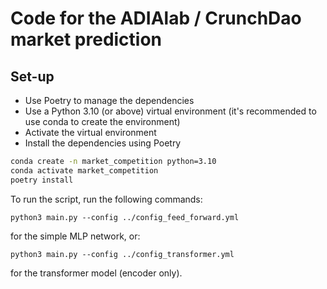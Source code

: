# Code for the ADIAlab / CrunchDao market prediction

## Set-up

* Use Poetry to manage the dependencies 
* Use a Python 3.10 (or above) virtual environment (it's recommended to use conda to create the environment)
* Activate the virtual environment
* Install the dependencies using Poetry


```bash
conda create -n market_competition python=3.10
conda activate market_competition
poetry install
```

To run the script, run the following commands:


```
python3 main.py --config ../config_feed_forward.yml
```

for the simple MLP network, or:

```
python3 main.py --config ../config_transformer.yml
```

for the transformer model (encoder only).
